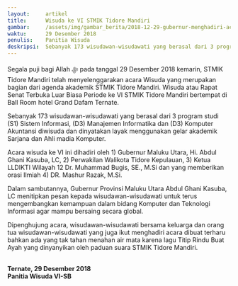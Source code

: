 ```yaml
---
layout:     artikel
title:      Wisuda ke VI STMIK Tidore Mandiri
gambar:     /assets/img/gambar_berita/2018-12-29-gubernur-menghadiri-acara-wisuda.JPG
waktu:      29 Desember 2018
penulis:    Panitia Wisuda
deskripsi:  Sebanyak 173 wisudawan-wisudawati yang berasal dari 3 program studi (S1) Sistem Informasi, (D3) Manajemen Informatika dan ... 
---
```


Segala puji bagi Allah ﷻ pada tanggal 29 Desember 2018 kemarin, STMIK Tidore Mandiri telah menyelenggarakan acara Wisuda yang merupakan bagian dari agenda akademik STMIK Tidore Mandiri. Wisuda atau Rapat Senat Terbuka Luar Biasa Periode ke VI STMIK Tidore Mandiri bertempat di Ball Room hotel Grand Dafam Ternate.  

Sebanyak 173 wisudawan-wisudawati yang berasal dari 3 program studi (S1) Sistem Informasi, (D3) Manajemen Informatika dan (D3) Komputer Akuntansi diwisuda dan dinyatakan layak menggunakan gelar akademik Sarjana dan Ahli madia Komputer.

Acara wisuda ke VI ini dihadiri oleh 1) Gubernur Maluku Utara, Hi. Abdul Ghani Kasuba, LC, 2) Perwakilan Walikota Tidore Kepulauan, 3) Ketua LLDIKTI Wilayah 12 Dr. Muhammad Bugis, SE., M.Si dan yang memberikan orasi Ilmiah 4) DR. Mashur Razak, M.Si.

Dalam sambutannya, Gubernur Provinsi Maluku Utara Abdul Ghani Kasuba, LC menitipkan pesan kepada wisudawan-wisudawati untuk terus mengembangkan kemampuan dalam bidang Komputer dan Teknologi Informasi agar mampu bersaing secara global.

Dipenghujung acara, wisudawan-wisudawati bersama keluarga dan orang tua wisudawan-wisudawati yang juga ikut menghadiri acara dibuat terharu bahkan ada yang tak tahan menahan air mata karena lagu Titip Rindu Buat Ayah yang dinyanyikan oleh paduan suara STMIK Tidore Mandiri.

<b>
<br>
Ternate, 29 Desember 2018 <br>
Panitia Wisuda VI-SB
</b>